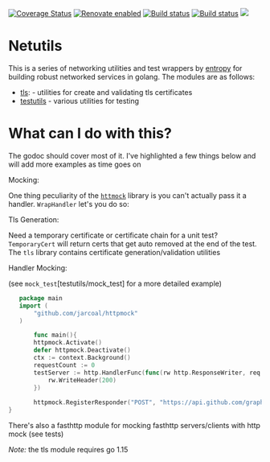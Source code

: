 [![Coverage Status](https://coveralls.io/repos/github/xplorfin/netutils/badge.svg?branch=master)](https://coveralls.io/github/xplorfin/netutils?branch=master)
[![Renovate enabled](https://img.shields.io/badge/renovate-enabled-brightgreen.svg)](https://app.renovatebot.com/dashboard#github/xplorfin/netutils)
[![Build status](https://github.com/xplorfin/netutils/workflows/test/badge.svg)](https://github.com/xplorfin/netutils/actions?query=workflow%3Atest)
[![Build status](https://github.com/xplorfin/netutils/workflows/goreleaser/badge.svg)](https://github.com/xplorfin/netutils/actions?query=workflow%3Agoreleaser)
[![](https://godoc.org/github.com/xplorfin/netutils?status.svg)](https://godoc.org/github.com/xplorfin/netutils)

# Netutils

This is a series of networking utilities and test wrappers by [entropy](http://entropy.rocks/) for building robust networked services in golang. The modules are as follows:

 - [tls](tls): - utilities for create and validating tls certificates
 - [testutils](testutils) - various utilities for testing 
 
 # What can I do with this?
 
The godoc should cover most of it. I've highlighted a few things below and will add more examples as time goes on
 
Mocking:
 
One thing peculiarity of the [`httmock`](https://github.com/jarcoal/httpmock) library is you can't actually pass it a handler. `WrapHandler` let's you do so:
 
 Tls Generation:

 
Need a temporary certificate or certificate chain for a unit test? `TemporaryCert` will return certs that get auto removed at the end of the test. The `tls` library contains certificate generation/validation utilities
 
 Handler Mocking:
 
 (see `mock_test`[testutils/mock_test] for a more detailed example)
 ```go
    package main
    import (
    	"github.com/jarcoal/httpmock"
    )

        func main(){
        httpmock.Activate()
        defer httpmock.Deactivate()
        ctx := context.Background()
        requestCount := 0
        testServer := http.HandlerFunc(func(rw http.ResponseWriter, req *http.Request) {
            rw.WriteHeader(200)
        })
    
        httpmock.RegisterResponder("POST", "https://api.github.com/graphql", testutils.WrapHandler(testServer))
}   
```

There's also a fasthttp module for mocking fasthttp servers/clients with http mock (see tests)

*Note:* the tls module requires go 1.15